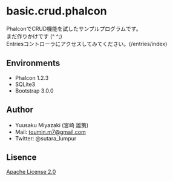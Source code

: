 # basic.crud.phalcon

PhalconでCRUD機能を試したサンプルプログラムです。  
まだ作りかけです (^ ^;)  
Entriesコントローラにアクセスしてみてください。(/entries/index)

## Environments
- Phalcon 1.2.3
- SQLite3
- Bootstrap 3.0.0

## Author
- Yuusaku Miyazaki (宮崎 雄策)
- Mail: toumin.m7@gmail.com
- Twitter: @sutara_lumpur

## Lisence
[Apache License 2.0](http://www.apache.org/licenses/LICENSE-2.0)
